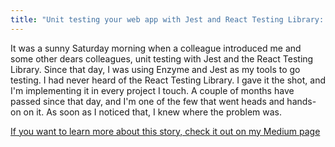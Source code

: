 ```yaml
---
title: "Unit testing your web app with Jest and React Testing Library: the trivial"
---
```


It was a sunny Saturday morning when a colleague introduced me and some other dears colleagues, unit testing with Jest and the React Testing Library. Since that day, I was using Enzyme and Jest as my tools to go testing. I had never heard of the React Testing Library. I gave it the shot, and I'm implementing it in every project I touch. A couple of months have passed since that day, and I'm one of the few that went heads and hands-on on it. As soon as I noticed that, I knew where the problem was.

[If you want to learn more about this story, check it out on my Medium page](https://medium.com/@marcelovicentegc/unit-testing-your-web-app-with-jest-and-react-testing-library-the-trivial-4f432eaec33d)
